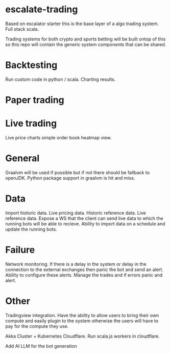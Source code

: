 # escalate-trading

Based on escalator starter this is the base layer of a algo trading system. Full stack scala.

Trading systems for both crypto and sports betting will be built ontop of this so this repo will contain the generic system components that can be shared. 

# Backtesting
Run custom code in python / scala. 
Charting results.


# Paper trading


# Live trading
Live price charts
simple order book heatmap view. 

# General
Graalvm will be used if possible but if not there should be fallback to openJDK. 
Python package support in graalvm is hit and miss. 

# Data
Import historic data.
Live pricing data.
Historic reference data.
Live reference data.
Expose a WS that the client can send live data to which the running bots will be able to recieve. 
Ability to import data on a schedule and update the running bots. 

# Failure
Network monitoring. If there is a delay in the system or delay in the connection to the external exchanges then panic the bot and send an alert. Ability to configure these alerts.
Manage the trades and if errors panic and alert. 

# Other

Tradingview integration.
Have the ability to allow users to bring their own compute and easily plugin to the system otherwise the users will have to pay for the compute they use. 

Akka Cluster + Kubernetes
Cloudflare. Run scala.js workers in cloudflare.

Add AI LLM for the bot generation


